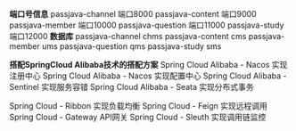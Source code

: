 

**端口号信息**
passjava-channel  端口8000
passjava-content  端口9000
passjava-member 端口10000
passjava-question 端口11000
passjava-study 端口12000
**数据库**
passjava-channel  chms
passjava-content  cms
passjava-member   ums
passjava-question qms
passjava-study    sms

**搭配SpringCloud Alibaba技术的搭配方案**
Spring Cloud Alibaba - Nacos 实现注册中心
Spring Cloud Alibaba - Nacos 实现配置中心
Spring Cloud Alibaba - Sentinel  实现服务容错
Spring Cloud Alibaba - Seata 实现分布式事务

Spring Cloud - Ribbon 实现负载均衡
Spring Cloud - Feign 实现远程调用
Spring Cloud - Gateway API网关
Spring Cloud - Sleuth 实现调用链监控